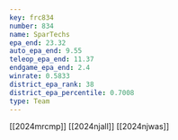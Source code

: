 ```yaml
---
key: frc834
number: 834
name: SparTechs
epa_end: 23.32
auto_epa_end: 9.55
teleop_epa_end: 11.37
endgame_epa_end: 2.4
winrate: 0.5833
district_epa_rank: 38
district_epa_percentile: 0.7008
type: Team
---
```

[[2024mrcmp]]
[[2024njall]]
[[2024njwas]]

